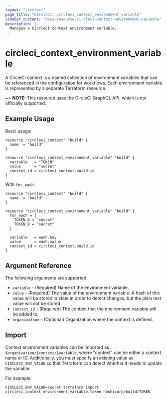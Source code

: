 ```yaml
---
layout: "circleci"
page_title: "CircleCI: circleci_context_environment_variable"
sidebar_current: "docs-resource-circleci-context-environment-variable"
description: |-
  Manages a CircleCI context environment variable.
---
```


# circleci_context_environment_variable

A CircleCI context is a named collection of environment variables that can be referenced in the configuration for workflows.
Each environment variable is represented by a separate Terraform resource.

~> **NOTE:** This resource uses the CircleCI GraphQL API, which is not officially supported.

## Example Usage

Basic usage:

```hcl
resource "circleci_context" "build" {
  name  = "build"
}

resource "circleci_context_environment_variable" "build" {
  variable   = "TOKEN"
  value      = "secret"
  context_id = circleci_context.build.id
}
```

With `for_each`:

```hcl
resource "circleci_context" "build" {
  name  = "build"
}

resource "circleci_context_environment_variable" "build" {
  for_each = {
    TOKEN_A = "secret"
    TOKEN_B = "secret"
  }

  variable   = each.key
  value      = each.value
  context_id = circleci_context.build.id
}
```

## Argument Reference

The following arguments are supported:

* `variable` - (Required) Name of the environment variable.
* `value` - (Required) The value of the environment variable. A hash of this value will be stored in state in order to detect changes, but the plain text value will not be stored.
* `context_id` - (Required) The context that the environment variable will be added to.
* `organization` - (Optional) Organization where the context is defined.

## Import

Context environment variables can be imported as `$organization/$context/$variable`, where "context" can be either a context name or ID. 
Additionally, you must specify an existing value as `CIRCLECI_ENV_VALUE` so that Terraform can detect whether it needs to update the variable.

For example:

```shell
CIRCLECI_ENV_VALUE=secret terraform import circleci_context_environment_variable.token hashicorp/build/TOKEN
```
